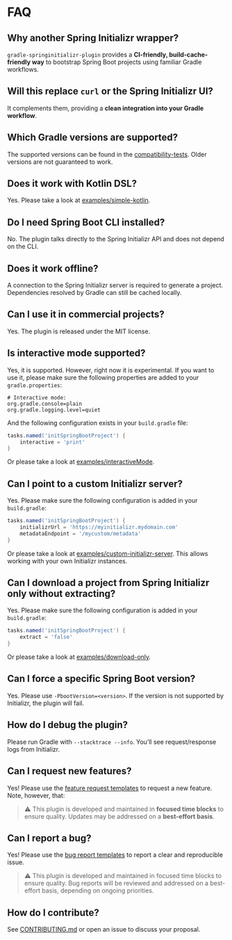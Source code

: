 # FAQ

## Why another Spring Initializr wrapper?

`gradle-springinitializr-plugin` provides a **CI-friendly, build-cache-friendly way** to bootstrap Spring Boot projects using familiar Gradle workflows.

## Will this replace `curl` or the Spring Initializr UI?

It complements them, providing a **clean integration into your Gradle workflow**.

## Which Gradle versions are supported?

The supported versions can be found in the [compatibility-tests](.github/workflows/compatibility-tests.yaml#L21). Older versions are not guaranteed to work.

## Does it work with Kotlin DSL?

Yes. Please take a look at [examples/simple-kotlin](examples/simple-kotlin).

## Do I need Spring Boot CLI installed?

No. The plugin talks directly to the Spring Initializr API and does not depend on the CLI.

## Does it work offline?

A connection to the Spring Initializr server is required to generate a project. Dependencies resolved by Gradle can still be cached locally.

## Can I use it in commercial projects?

Yes. The plugin is released under the MIT license.

## Is interactive mode supported?

Yes, it is supported. However, right now it is experimental. If you want to use it, please make sure the following properties are added to your `gradle.properties`:

```properties
# Interactive mode:
org.gradle.console=plain
org.gradle.logging.level=quiet
```

And the following configuration exists in your `build.gradle` file:

```groovy
tasks.named('initSpringBootProject') {
    interactive = 'print'
}
```

Or please take a look at [examples/interactiveMode](examples/interactive-mode).

## Can I point to a custom Initializr server?

Yes. Please make sure the following configuration is added in your `build.gradle`:

```groovy
tasks.named('initSpringBootProject') {
    initializrUrl = 'https://myinitializr.mydomain.com'
    metadataEndpoint = '/mycustom/metadata'
}
```

Or please take a look at [examples/custom-initializr-server](examples/custom-initializr-server). This allows working with your own Initializr instances.

## Can I download a project from Spring Initializr only without extracting?

Yes. Please make sure the following configuration is added in your `build.gradle`:

```groovy
tasks.named('initSpringBootProject') {
    extract = 'false'
}
```

Or please take a look at [examples/download-only](examples/download-only).

## Can I force a specific Spring Boot version?

Yes. Please use `-PbootVersion=<version>`. If the version is not supported by Initializr, the plugin will fail.  

## How do I debug the plugin?

Please run Gradle with `--stacktrace --info`. You’ll see request/response logs from Initializr. 

## Can I request new features?

Yes! Please use the [feature request templates](https://github.com/paweloczadly/gradle-springinitializr-plugin/issues/new?template=10_feature_request.yaml) to request a new feature. Note, however, that:

> ⚠️ This plugin is developed and maintained in **focused time blocks** to ensure quality. Updates may be addressed on a **best-effort basis**.

## Can I report a bug?

Yes! Please use the [bug report templates](https://github.com/paweloczadly/gradle-springinitializr-plugin/issues/new?template=20_bug_report.yaml) to report a clear and reproducible issue.

> ⚠️ This plugin is developed and maintained in focused time blocks to ensure quality. Bug reports will be reviewed and addressed on a best-effort basis, depending on ongoing priorities.

## How do I contribute?

See [CONTRIBUTING.md](CONTRIBUTING.md) or open an issue to discuss your proposal.

